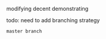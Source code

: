 
 modifying decent demonstrating


todo: need to add branching strategy
    

    master branch    


